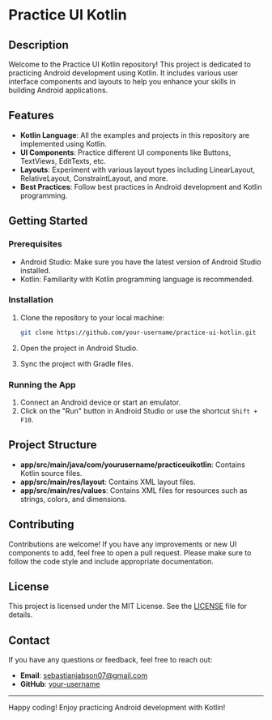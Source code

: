 # Practice UI Kotlin

## Description

Welcome to the Practice UI Kotlin repository! This project is dedicated to practicing Android development using Kotlin. It includes various user interface components and layouts to help you enhance your skills in building Android applications.

## Features

- **Kotlin Language**: All the examples and projects in this repository are implemented using Kotlin.
- **UI Components**: Practice different UI components like Buttons, TextViews, EditTexts, etc.
- **Layouts**: Experiment with various layout types including LinearLayout, RelativeLayout, ConstraintLayout, and more.
- **Best Practices**: Follow best practices in Android development and Kotlin programming.

## Getting Started

### Prerequisites

- Android Studio: Make sure you have the latest version of Android Studio installed.
- Kotlin: Familiarity with Kotlin programming language is recommended.

### Installation

1. Clone the repository to your local machine:

   ```bash
   git clone https://github.com/your-username/practice-ui-kotlin.git
   ```

2. Open the project in Android Studio.

3. Sync the project with Gradle files.

### Running the App

1. Connect an Android device or start an emulator.
2. Click on the "Run" button in Android Studio or use the shortcut `Shift + F10`.

## Project Structure

- **app/src/main/java/com/yourusername/practiceuikotlin**: Contains Kotlin source files.
- **app/src/main/res/layout**: Contains XML layout files.
- **app/src/main/res/values**: Contains XML files for resources such as strings, colors, and dimensions.

## Contributing

Contributions are welcome! If you have any improvements or new UI components to add, feel free to open a pull request. Please make sure to follow the code style and include appropriate documentation.

## License

This project is licensed under the MIT License. See the [LICENSE](LICENSE) file for details.

## Contact

If you have any questions or feedback, feel free to reach out:

- **Email**: sebastianjabson07@gmail.com
- **GitHub**: [your-username](https://github.com/sebastian709)

---

Happy coding! Enjoy practicing Android development with Kotlin!
